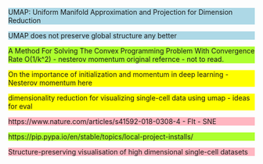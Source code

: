 <style>
.not_read{
    background: lightpink;
}
.not_fully_read{
    background: yellow;
}

.to_use{
    background: lightblue;
}
.done{
    background: greenyellow;
}

</style>

<p class="to_use"> UMAP: Uniform Manifold Approximation and Projection for Dimension Reduction
</p>

<p class="to_use">UMAP does not preserve global structure any better
</p>


<p class="done"> A Method For Solving The Convex Programming Problem With Convergence Rate O(1/k^2) - nesterov momentum original refernce - not to read.
</p>  

<p class="not_fully_read"> On the importance of initialization and momentum in deep learning - Nesterov momentum here </p>  

<p class = not_fully_read> dimensionality reduction for visualizing single-cell data using umap - ideas for eval </p>


<p class = not_read> https://www.nature.com/articles/s41592-018-0308-4 - FIt - SNE
</p>

<p class="done">https://pip.pypa.io/en/stable/topics/local-project-installs/</p>

<p class="not_read"> Structure-preserving visualisation of high dimensional single-cell datasets</p>
